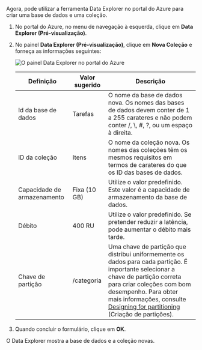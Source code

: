Agora, pode utilizar a ferramenta Data Explorer no portal do Azure para criar uma base de dados e uma coleção. 

1. No portal do Azure, no menu de navegação à esquerda, clique em **Data Explorer (Pré-visualização)**. 

2. No painel **Data Explorer (Pré-visualização)**, clique em **Nova Coleção** e forneça as informações seguintes:

    ![O painel Data Explorer no portal do Azure](./media/cosmos-db-create-collection/azure-cosmosdb-data-explorer.png)

    Definição|Valor sugerido|Descrição
    ---|---|---
    Id da base de dados|Tarefas|O nome da base de dados nova. Os nomes das bases de dados devem conter de 1 a 255 carateres e não podem conter /, \\, #, ?, ou um espaço à direita.
    ID da coleção|Itens|O nome da coleção nova. Os nomes das coleções têm os mesmos requisitos em termos de carateres do que os ID das bases de dados.
    Capacidade de armazenamento| Fixa (10 GB)|Utilize o valor predefinido. Este valor é a capacidade de armazenamento da base de dados.
    Débito|400 RU|Utilize o valor predefinido. Se pretender reduzir a latência, pode aumentar o débito mais tarde.
    Chave de partição|/categoria|Uma chave de partição que distribui uniformemente os dados para cada partição. É importante selecionar a chave de partição correta para criar coleções com bom desempenho. Para obter mais informações, consulte [Designing for partitioning](../articles/cosmos-db/partition-data.md#designing-for-partitioning) (Criação de partições).    
3. Quando concluir o formulário, clique em **OK**.

O Data Explorer mostra a base de dados e a coleção novas. 